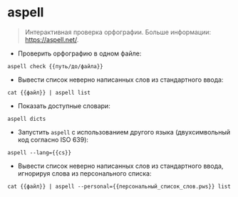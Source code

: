 # aspell

> Интерактивная проверка орфографии.
> Больше информации: <https://aspell.net/>.

- Проверить орфографию в одном файле:

`aspell check {{путь/до/файла}}`

- Вывести список неверно написанных слов из стандартного ввода:

`cat {{файл}} | aspell list`

- Показать доступные словари:

`aspell dicts`

- Запустить `aspell` с использованием другого языка (двухсимвольный код согласно ISO 639):

`aspell --lang={{cs}}`

- Вывести список неверно написанных слов из стандартного ввода, игнорируя слова из персонального списка:

`cat {{файл}} | aspell --personal={{персональный_список_слов.pws}} list`
